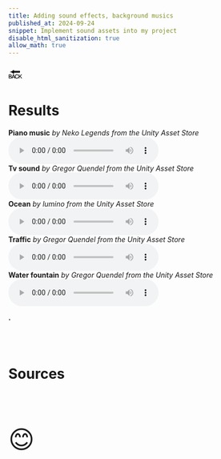 ```yaml
---
title: Adding sound effects, background musics
published_at: 2024-09-24
snippet: Implement sound assets into my project
disable_html_sanitization: true
allow_math: true
---
```



<a href="https://julienoh000-dms1-blog-83.deno.dev/" style="text-decoration: none; color: black;"><span style="font-size: 30px;">🔙</span></a>


# Results

<h4 style="display: inline;">Piano music</h4>
<h6 style="display: inline;">by Neko Legends from the Unity Asset Store</h6>

 <audio controls>
        <source src="sanc.wav" type="audio/wav">
    </audio>
<br>
<h4 style="display: inline;">Tv sound</h4>
<h6 style="display: inline;">by Gregor Quendel from the Unity Asset Store</h6>
 <audio controls>
        <source src="tv.wav" type="audio/wav">
    </audio>
<br>
<h4 style="display: inline;">Ocean</h4>
<h6 style="display: inline;">by lumino from the Unity Asset Store</h6>
 <audio controls>
        <source src="ocean.wav" type="audio/wav">
    </audio>
<br>
<h4 style="display: inline;">Traffic</h4>
<h6 style="display: inline;">by Gregor Quendel from the Unity Asset Store</h6>
 <audio controls>
        <source src="traff.wav" type="audio/wav">
    </audio>
<br>
<h4 style="display: inline;">Water fountain</h4>
<h6 style="display: inline;">by Gregor Quendel from the Unity Asset Store</h6>
 <audio controls>
        <source src="water.wav" type="audio/wav">
    </audio>
<br>


**.**

<br>
<br>

# Sources

<br>
<br>
<br>


<span style="font-size: 50px;">😊</span>